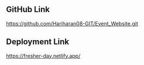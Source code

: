 ## GitHub Link 
https://github.com/Hariharan08-GIT/Event_Website.git

## Deployment Link
https://fresher-day.netlify.app/
